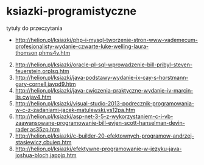 ksiazki-programistyczne
=======================

 tytuły do przeczytania
* http://helion.pl/ksiazki/php-i-mysql-tworzenie-stron-www-vademecum-profesjonalisty-wydanie-czwarte-luke-welling-laura-thomson,phms4v.htm
2. http://helion.pl/ksiazki/oracle-pl-sql-wprowadzenie-bill-pribyl-steven-feuerstein,orplsq.htm
3. http://helion.pl/ksiazki/java-podstawy-wydanie-ix-cay-s-horstmann-gary-cornell,javpd9.htm
4. http://helion.pl/ksiazki/java-cwiczenia-praktyczne-wydanie-iv-marcin-lis,cwjav4.htm
5. http://helion.pl/ksiazki/visual-studio-2013-podrecznik-programowania-w-c-z-zadaniami-jacek-matulewski,vs12pa.htm
6. http://helion.pl/ksiazki/asp-net-3-5-z-wykorzystaniem-c-i-vb-zaawansowane-programowanie-bill-evjen-scott-hanselman-devin-rader,as35zp.htm
7. http://helion.pl/ksiazki/c-builder-20-efektownych-programow-andrzej-stasiewicz,cbuiep.htm
8. http://helion.pl/ksiazki/efektywne-programowanie-w-jezyku-java-joshua-bloch,jappjp.htm
